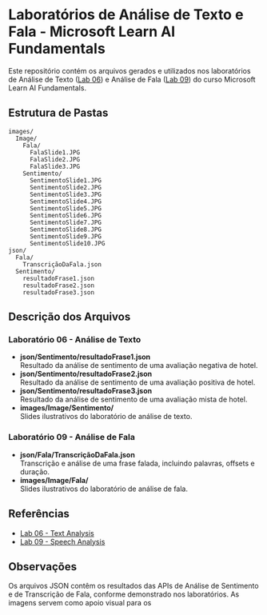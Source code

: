 # Laboratórios de Análise de Texto e Fala - Microsoft Learn AI Fundamentals

Este repositório contém os arquivos gerados e utilizados nos laboratórios de Análise de Texto ([Lab 06](https://microsoftlearning.github.io/mslearn-ai-fundamentals/Instructions/Labs/06-text-analysis.html)) e Análise de Fala ([Lab 09](https://microsoftlearning.github.io/mslearn-ai-fundamentals/Instructions/Labs/09-speech.html)) do curso Microsoft Learn AI Fundamentals.

## Estrutura de Pastas

```
images/
  Image/
    Fala/
      FalaSlide1.JPG
      FalaSlide2.JPG
      FalaSlide3.JPG
    Sentimento/
      SentimentoSlide1.JPG
      SentimentoSlide2.JPG
      SentimentoSlide3.JPG
      SentimentoSlide4.JPG
      SentimentoSlide5.JPG
      SentimentoSlide6.JPG
      SentimentoSlide7.JPG
      SentimentoSlide8.JPG
      SentimentoSlide9.JPG
      SentimentoSlide10.JPG
json/
  Fala/
    TranscriçãoDaFala.json
  Sentimento/
    resultadoFrase1.json
    resultadoFrase2.json
    resultadoFrase3.json
```

## Descrição dos Arquivos

### Laboratório 06 - Análise de Texto

- **json/Sentimento/resultadoFrase1.json**  
  Resultado da análise de sentimento de uma avaliação negativa de hotel.
- **json/Sentimento/resultadoFrase2.json**  
  Resultado da análise de sentimento de uma avaliação positiva de hotel.
- **json/Sentimento/resultadoFrase3.json**  
  Resultado da análise de sentimento de uma avaliação mista de hotel.
- **images/Image/Sentimento/**  
  Slides ilustrativos do laboratório de análise de texto.

### Laboratório 09 - Análise de Fala

- **json/Fala/TranscriçãoDaFala.json**  
  Transcrição e análise de uma frase falada, incluindo palavras, offsets e duração.
- **images/Image/Fala/**  
  Slides ilustrativos do laboratório de análise de fala.

## Referências

- [Lab 06 - Text Analysis](https://microsoftlearning.github.io/mslearn-ai-fundamentals/Instructions/Labs/06-text-analysis.html)
- [Lab 09 - Speech Analysis](https://microsoftlearning.github.io/mslearn-ai-fundamentals/Instructions/Labs/09-speech.html)

## Observações

Os arquivos JSON contêm os resultados das APIs de Análise de Sentimento e de Transcrição de Fala, conforme demonstrado nos laboratórios. As imagens servem como apoio visual para os